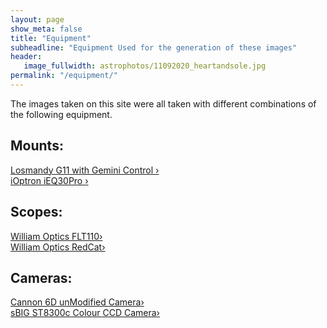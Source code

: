 ```yaml
---
layout: page
show_meta: false
title: "Equipment"
subheadline: "Equipment Used for the generation of these images"
header:
   image_fullwidth: astrophotos/11092020_heartandsole.jpg
permalink: "/equipment/"
---
```

The images taken on this site were all taken with different combinations of the following equipment.

## Mounts:
<a class="radius button small" href="{{ site.url }}{{ site.baseurl }}/equipment/g11/">Losmandy G11 with Gemini Control ›</a><br>
<a class="radius button small" href="{{ site.url }}{{ site.baseurl }}/equipment/ieq30pro/">iOptron iEQ30Pro ›</a>

## Scopes:
<a class="radius button small" href="{{ site.url }}{{ site.baseurl }}/equipment/st8300c/">William Optics FLT110› </a><br>
<a class="radius button small" href="{{ site.url }}{{ site.baseurl }}/equipment/st8300c/">William Optics RedCat› </a>

## Cameras:
<a class="radius button small" href="{{ site.url }}{{ site.baseurl }}/equipment/st8300c/">Cannon 6D unModified Camera›</a><br>
<a class="radius button small" href="{{ site.url }}{{ site.baseurl }}/equipment/st8300c/">sBIG ST8300c Colour CCD Camera›</a>



